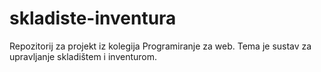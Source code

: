 # skladiste-inventura
Repozitorij za projekt iz kolegija Programiranje za web. Tema je sustav za upravljanje skladištem i inventurom.
